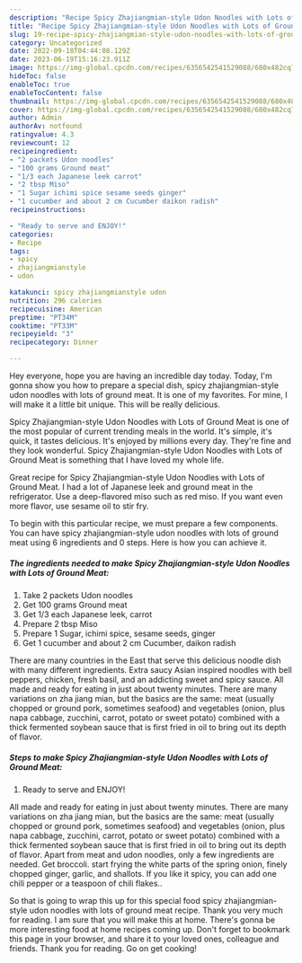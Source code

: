 ```yaml
---
description: "Recipe Spicy Zhajiangmian-style Udon Noodles with Lots of Ground Meat yang Very Delicious"
title: "Recipe Spicy Zhajiangmian-style Udon Noodles with Lots of Ground Meat yang Very Delicious"
slug: 19-recipe-spicy-zhajiangmian-style-udon-noodles-with-lots-of-ground-meat-yang-very-delicious
category: Uncategorized
date: 2022-09-18T04:44:08.129Z
date: 2023-06-19T15:16:23.911Z
image: https://img-global.cpcdn.com/recipes/6356542541529088/680x482cq70/spicy-zhajiangmian-style-udon-noodles-with-lots-of-ground-meat-recipe-main-photo.jpg
hideToc: false
enableToc: true
enableTocContent: false
thumbnail: https://img-global.cpcdn.com/recipes/6356542541529088/680x482cq70/spicy-zhajiangmian-style-udon-noodles-with-lots-of-ground-meat-recipe-main-photo.jpg
cover: https://img-global.cpcdn.com/recipes/6356542541529088/680x482cq70/spicy-zhajiangmian-style-udon-noodles-with-lots-of-ground-meat-recipe-main-photo.jpg
author: Admin
authorAv: notfound
ratingvalue: 4.3
reviewcount: 12
recipeingredient:
- "2 packets Udon noodles"
- "100 grams Ground meat"
- "1/3 each Japanese leek carrot"
- "2 tbsp Miso"
- "1 Sugar ichimi spice sesame seeds ginger"
- "1 cucumber and about 2 cm Cucumber daikon radish"
recipeinstructions:

- "Ready to serve and ENJOY!"
categories:
- Recipe
tags:
- spicy
- zhajiangmianstyle
- udon

katakunci: spicy zhajiangmianstyle udon 
nutrition: 296 calories
recipecuisine: American
preptime: "PT34M"
cooktime: "PT33M"
recipeyield: "3"
recipecategory: Dinner

---
```



Hey everyone, hope you are having an incredible day today. Today, I'm gonna show you how to prepare a special dish, spicy zhajiangmian-style udon noodles with lots of ground meat. It is one of my favorites. For mine, I will make it a little bit unique. This will be really delicious.

Spicy Zhajiangmian-style Udon Noodles with Lots of Ground Meat is one of the most popular of current trending meals in the world. It's simple, it's quick, it tastes delicious. It's enjoyed by millions every day. They're fine and they look wonderful. Spicy Zhajiangmian-style Udon Noodles with Lots of Ground Meat is something that I have loved my whole life.

Great recipe for Spicy Zhajiangmian-style Udon Noodles with Lots of Ground Meat. I had a lot of Japanese leek and ground meat in the refrigerator. Use a deep-flavored miso such as red miso. If you want even more flavor, use sesame oil to stir fry.


To begin with this particular recipe, we must prepare a few components. You can have spicy zhajiangmian-style udon noodles with lots of ground meat using 6 ingredients and 0 steps. Here is how you can achieve it.

<!--inarticleads1-->

##### The ingredients needed to make Spicy Zhajiangmian-style Udon Noodles with Lots of Ground Meat:

1. Take 2 packets Udon noodles
1. Get 100 grams Ground meat
1. Get 1/3 each Japanese leek, carrot
1. Prepare 2 tbsp Miso
1. Prepare 1 Sugar, ichimi spice, sesame seeds, ginger
1. Get 1 cucumber and about 2 cm Cucumber, daikon radish


There are many countries in the East that serve this delicious noodle dish with many different ingredients. Extra saucy Asian inspired noodles with bell peppers, chicken, fresh basil, and an addicting sweet and spicy sauce. All made and ready for eating in just about twenty minutes. There are many variations on zha jiang mian, but the basics are the same: meat (usually chopped or ground pork, sometimes seafood) and vegetables (onion, plus napa cabbage, zucchini, carrot, potato or sweet potato) combined with a thick fermented soybean sauce that is first fried in oil to bring out its depth of flavor. 

<!--inarticleads2-->

##### Steps to make Spicy Zhajiangmian-style Udon Noodles with Lots of Ground Meat:


1. Ready to serve and ENJOY!

All made and ready for eating in just about twenty minutes. There are many variations on zha jiang mian, but the basics are the same: meat (usually chopped or ground pork, sometimes seafood) and vegetables (onion, plus napa cabbage, zucchini, carrot, potato or sweet potato) combined with a thick fermented soybean sauce that is first fried in oil to bring out its depth of flavor. Apart from meat and udon noodles, only a few ingredients are needed. Get broccoli. start frying the white parts of the spring onion, finely chopped ginger, garlic, and shallots. If you like it spicy, you can add one chili pepper or a teaspoon of chili flakes.. 

So that is going to wrap this up for this special food spicy zhajiangmian-style udon noodles with lots of ground meat recipe. Thank you very much for reading. I am sure that you will make this at home. There's gonna be more interesting food at home recipes coming up. Don't forget to bookmark this page in your browser, and share it to your loved ones, colleague and friends. Thank you for reading. Go on get cooking!
